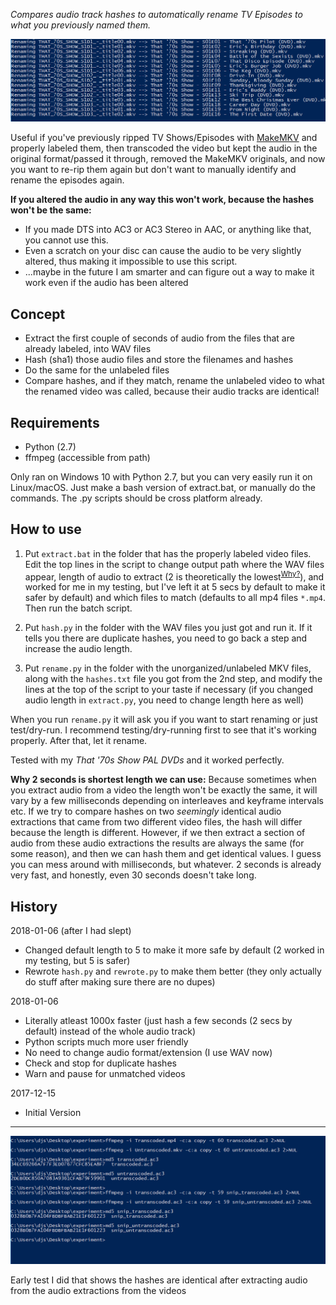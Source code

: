 _Compares audio track hashes to automatically rename TV Episodes to what you previously named them._

![Script Running](https://raw.githubusercontent.com/lambdan/video_bla/master/autolabel%20based%20on%20audio%20hash/images/ordering.PNG)

Useful if you've previously ripped TV Shows/Episodes with [MakeMKV][makemkv] and properly labeled them, then transcoded the video but kept the audio in the original format/passed it through, removed the MakeMKV originals, and now you want to re-rip them again but don't want to manually identify and rename the episodes again.

[makemkv]: https://www.makemkv.com/

__If you altered the audio in any way this won't work, because the hashes won't be the same:__
- If you made DTS into AC3 or AC3 Stereo in AAC, or anything like that, you cannot use this.
- Even a scratch on your disc can cause the audio to be very slightly altered, thus making it impossible to use this script.
- ...maybe in the future I am smarter and can figure out a way to make it work even if the audio has been altered

## Concept

- Extract the first couple of seconds of audio from the files that are already labeled, into WAV files
- Hash (sha1) those audio files and store the filenames and hashes
- Do the same for the unlabeled files
- Compare hashes, and if they match, rename the unlabeled video to what the renamed video was called, because their audio tracks are identical!

## Requirements

- Python (2.7)
- ffmpeg (accessible from path)

Only ran on Windows 10 with Python 2.7, but you can very easily run it on Linux/macOS. Just make a bash version of extract.bat, or manually do the commands. The .py scripts should be cross platform already.

## How to use

1. Put `extract.bat` in the folder that has the properly labeled video files. Edit the top lines in the script to change output path where the WAV files appear, length of audio to extract (2 is theoretically the lowest<sup><a href="#2secs">Why?</a></sup>), and worked for me in my testing, but I've left it at 5 secs by default to make it safer by default) and which files to match (defaults to all mp4 files `*.mp4`.
Then run the batch script.

2. Put `hash.py` in the folder with the WAV files you just got and run it. If it tells you there are duplicate hashes, you need to go back a step and increase the audio length.

3. Put `rename.py` in the folder with the unorganized/unlabeled MKV files, along with the `hashes.txt` file you got from the 2nd step, and modify the lines at the top of the script to your taste if necessary (if you changed audio length in `extract.py`, you need to change length here as well)

When you run `rename.py` it will ask you if you want to start renaming or just test/dry-run. I recommend testing/dry-running first to see that it's working properly. After that, let it rename.

Tested with my _That '70s Show PAL DVDs_ and it worked perfectly.

<a name="2secs"></a>__Why 2 seconds is shortest length we can use:__ Because sometimes when you extract audio from a video the length won't be exactly the same, it will vary by a few milliseconds depending on interleaves and keyframe intervals etc. If we try to compare hashes on two _seemingly_ identical audio extractions that came from two different video files, the hash will differ because the length is different. However, if we then extract a section of audio from these audio extractions the results are always the same (for some reason), and then we can hash them and get identical values. I guess you can mess around with milliseconds, but whatever. 2 seconds is already very fast, and honestly, even 30 seconds doesn't take long.

## History

2018-01-06 (after I had slept)
- Changed default length to 5 to make it more safe by default (2 worked in my testing, but 5 is safer)
- Rewrote `hash.py` and `rewrote.py` to make them better (they only actually do stuff after making sure there are no dupes)

2018-01-06
- Literally atleast 1000x faster (just hash a few seconds (2 secs by default) instead of the whole audio track)
- Python scripts much more user friendly
- No need to change audio format/extension (I use WAV now)
- Check and stop for duplicate hashes
- Warn and pause for unmatched videos

2017-12-15	
- Initial Version

---------------------------

![Early test](https://raw.githubusercontent.com/lambdan/video_bla/master/autolabel%20based%20on%20audio%20hash/images/hashes.PNG)
<figcaption>Early test I did that shows the hashes are identical after extracting audio from the audio extractions from the videos</figcaption>